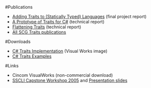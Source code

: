 #Publications

- [Adding Traits to (Statically Typed) Languages](%assets_url%/scgbib/?query=Nier05g&filter=Year) (final project report)
- [A Prototype of Traits for C#](%assets_url%/scgbib/?query=Reic05a&filter=Year) (technical report)
- [Flattening Traits](%assets_url%/scgbib/?query=Nier06a&filter=Year) (technical report)
- [All SCG Traits publications](%assets_url%/scgbib/?query=traits&filter=Year)

#Downloads

- [C# Traits Implementation](%assets_url%/download/rotor/CSharpTDemo.zip) (Visual Works image)
- [C# Traits Examples](%assets_url%/download/rotor/CSharpTDemoExtExamples.zip)

#Links

- Cincom VisualWorks (non-commercial download)
- [SSCLI Capstone Workshop 2005](http://research.microsoft.com/workshops/SSCLI2005/) and [Presentation slides](%assets_url%/download/rotor/SSCLI2005TraitsCSharp.pdf)
